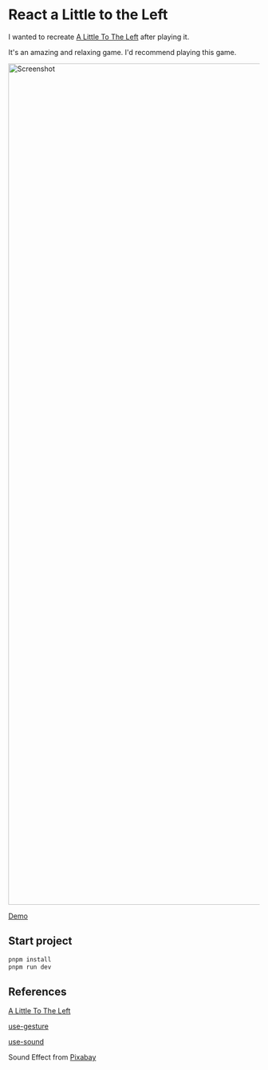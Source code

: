 # React a Little to the Left
I wanted to recreate [A Little To The Left](https://store.steampowered.com/app/1629520/A_Little_to_the_Left) after playing it. 

It's an amazing and relaxing game. I'd recommend playing this game.


<img width="1687" alt="Screenshot" src="https://github.com/shunyagithub/react-a-little-to-the-left/assets/56504519/1cd0d28b-25ac-4cd6-ba9f-70156c019ab9">

[Demo](https://react-a-little-to-the-left.vercel.app/)

## Start project

```bash
pnpm install
pnpm run dev
```

## References
[A Little To The Left](https://store.steampowered.com/app/1629520/A_Little_to_the_Left) 

[use-gesture](https://use-gesture.netlify.app/) 

[use-sound](https://github.com/joshwcomeau/use-sound)

Sound Effect from [Pixabay](https://pixabay.com)
